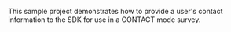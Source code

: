 This sample project demonstrates how to provide a user's contact information to the SDK for use in a CONTACT mode survey.
